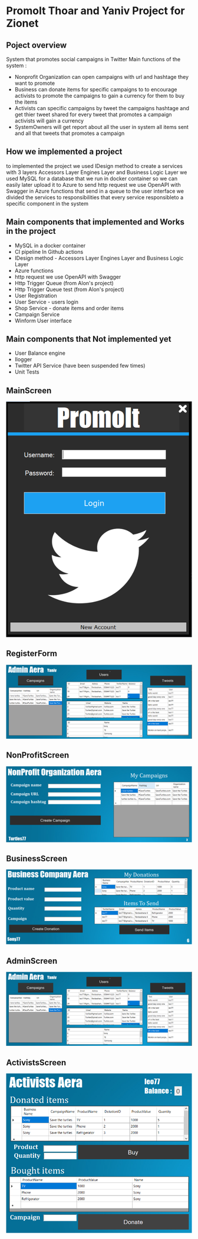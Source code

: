 # PromoIt Thoar and Yaniv Project for Zionet

## Poject overview
System that promotes social campaigns in Twitter
Main functions of the system :
* Nonprofit Organization can open campaigns with url and hashtage they want to promote
* Business can donate items for specific campaigns to to encourage activists to promote the campaigns to gain a currency for them to buy the items
* Activists can specific campaigns by tweet the campaigns hashtage and get thier tweet shared for every tweet that promotes a campaign activists will gain a currency
* SystemOwners will get report about all the user in system all items sent and all that tweets that promotes a campaign

## How we implemented a project
to implemented the project we used IDesign method to create a services with 3 layers Accessors Layer Engines Layer and Business Logic Layer 
we used MySQL for a database that we run in docker container so we can easily later upload it to Azure 
to send http request we use OpenAPI with Swagger in Azure functions that send in a queue to the user interface
we divided the services to responsibilities that every service responsibleto a specific component in the system

## Main components that implemented and Works in the project 
* MySQL in a docker container
* CI pipeline In Github actions 
* IDesign method - Accessors Layer Engines Layer and Business Logic Layer
* Azure functions
* http request we use OpenAPI with Swagger
* Http Trigger Queue (from Alon's project)
* Http Trigger Queue test (from Alon's project)
* User Registration
* User Service - users login
* Shop Service - donate items and order items
* Campaign Service
* Winform User interface

## Main components that Not implemented yet
* User Balance engine 
* Ilogger
* Twitter API Service (have been suspended few times)
* Unit Tests



## MainScreen
![GitHub Logo](https://github.com/Yanivv77/PromoIt/blob/main/ProjectScreenImages/MainScreen.PNG)


## RegisterForm 
![GitHub Logo](https://github.com/Yanivv77/PromoIt/blob/main/ProjectScreenImages/AdminScreen.PNG)

## NonProfitScreen
![GitHub Logo](https://github.com/Yanivv77/PromoIt/blob/main/ProjectScreenImages/NonProfit.PNG)


## BusinessScreen
![GitHub Logo](https://github.com/Yanivv77/PromoIt/blob/main/ProjectScreenImages/BusinessScreen.PNG)


## AdminScreen
![GitHub Logo](https://github.com/Yanivv77/PromoIt/blob/main/ProjectScreenImages/AdminScreen.PNG)


## ActivistsScreen
![GitHub Logo](https://github.com/Yanivv77/PromoIt/blob/main/ProjectScreenImages/ActivistsScreen.PNG)




